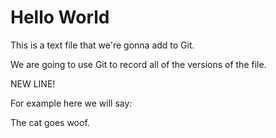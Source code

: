 # Hello World

This is a text file that we're gonna add to Git.

We are going to use Git to record all of the versions of the file. 

NEW LINE!

For example here we will say:

The cat goes woof.